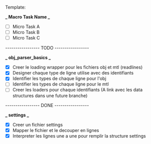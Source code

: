 Template:

**_ Macro Task Name _**

- [ ] Micro Task A 
- [ ] Micro Task B
- [ ] Micro Task C

----------------- TODO -----------------

**_ obj_parser_basics  _**
- [x] Creer le loading wrapper pour les fichiers obj et mtl (readlines)
- [x] Designer chaque type de ligne utilise avec des identifiants
- [x] Identifier les types de chaque ligne pour l'obj
- [ ] Identifier les types de chaque ligne pour le mtl
- [ ] Creer les loaders pour chaque identifiants (A link avec les data structures dans une future branche)

----------------- DONE -----------------

**_ settings _**
- [x] Creer un fichier settings
- [x] Mapper le fichier et le decouper en lignes
- [x] Interpreter les lignes une a une pour remplir la structure settings
